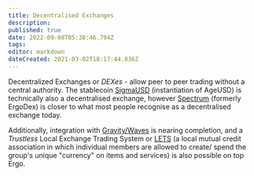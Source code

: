 ```yaml
---
title: Decentralised Exchanges
description: 
published: true
date: 2022-09-08T05:38:46.794Z
tags: 
editor: markdown
dateCreated: 2021-03-02T18:17:44.836Z
---
```


Decentralized Exchanges or *DEXes* - allow peer to peer trading without a central authority. The stablecoin [SigmaUSD](/SigmaUSD) (instantiation of AgeUSD) is technically also a decentralised exchange, however [Spectrum](/en/dApps/ergodex) (formerly ErgoDex) is closer to what most people recognise as a decentralised exchange today.

Additionally, integration with [Gravity/Waves](gravity) is nearing completion, and a *Trustless*  Local Exchange Trading System or [LETS](/dex/Local-Exchange-Trading-System) (a local mutual credit association in which individual members are allowed to create/ spend the group's unique "currency" on items and services) is also possible on top Ergo.